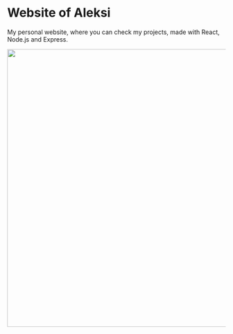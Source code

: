 # Website of Aleksi

My personal website, where you can check my projects, made with React, Node.js and Express.

<img src="https://dl.dropboxusercontent.com/s/vk90yze2vxzeqsg/websiteofaleksimain.png?dl=0" width="640px">